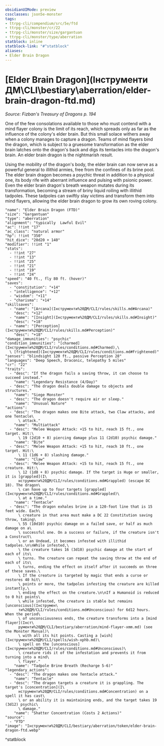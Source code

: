 ```yaml
---
obsidianUIMode: preview
cssclasses: json5e-monster
tags:
- ttrpg-cli/compendium/src/5e/ftd
- ttrpg-cli/monster/cr/22
- ttrpg-cli/monster/size/gargantuan
- ttrpg-cli/monster/type/aberration
statblock: inline
statblock-link: "#^statblock"
aliases:
- Elder Brain Dragon
---
```

# [Elder Brain Dragon](Інструменти ДМ\CLI\bestiary\aberration/elder-brain-dragon-ftd.md)
*Source: Fizban's Treasury of Dragons p. 194*  

One of the few consolations available to those who must contend with a mind flayer colony is the limit of its reach, which spreads only as far as the influence of the colony's elder brain. But this small solace withers away when a colony manages to capture a dragon. Teams of mind flayers bind the dragon, which is subject to a gruesome transformation as the elder brain latches onto the dragon's back and digs its tentacles into the dragon's brain. An elder brain dragon is the nightmarish result.

Using the mobility of the dragon's body, the elder brain can now serve as a powerful general to illithid armies, free from the confines of its brine pool. The elder brain dragon becomes a psychic threat in addition to a physical one, its body rife with aberrant influence and pulsing with psionic power. Even the elder brain dragon's breath weapon mutates during its transformation, becoming a stream of briny liquid roiling with illithid tadpoles. These tadpoles can swiftly slay victims and transform them into mind flayers, allowing the elder brain dragon to grow its own roving colony.

```statblock
"name": "Elder Brain Dragon (FTD)"
"size": "Gargantuan"
"type": "aberration"
"alignment": "typically  Lawful Evil"
"ac": !!int "17"
"ac_class": "natural armor"
"hp": !!int "350"
"hit_dice": "20d20 + 140"
"modifier": !!int "1"
"stats":
  - !!int "27"
  - !!int "13"
  - !!int "25"
  - !!int "21"
  - !!int "19"
  - !!int "24"
"speed": "40 ft., fly 80 ft. (hover)"
"saves":
  - "constitution": "+14"
  - "intelligence": "+12"
  - "wisdom": "+11"
  - "charisma": "+14"
"skillsaves":
  - "name": "[Arcana](Інструменти%20ДМ/CLI/rules/skills.md#Arcana)"
    "desc": "+12"
  - "name": "[Insight](Інструменти%20ДМ/CLI/rules/skills.md#Insight)"
    "desc": "+18"
  - "name": "[Perception](Інструменти%20ДМ/CLI/rules/skills.md#Perception)"
    "desc": "+18"
"damage_immunities": "psychic"
"condition_immunities": "[charmed](Інструменти%20ДМ/CLI/rules/conditions.md#Charmed),\
  \ [frightened](Інструменти%20ДМ/CLI/rules/conditions.md#Frightened)"
"senses": "blindsight 120 ft., passive Perception 28"
"languages": "Deep Speech, Draconic, telepathy 5 miles"
"cr": "22"
"traits":
  - "desc": "If the dragon fails a saving throw, it can choose to succeed instead."
    "name": "Legendary Resistance (4/Day)"
  - "desc": "The dragon deals double damage to objects and structures."
    "name": "Siege Monster"
  - "desc": "The dragon doesn't require air or sleep."
    "name": "Unusual Nature"
"actions":
  - "desc": "The dragon makes one Bite attack, two Claw attacks, and one Tentacle\
      \ attack."
    "name": "Multiattack"
  - "desc": "Melee Weapon Attack: +15 to hit, reach 15 ft., one target. Hit:\
      \ 19 (2d10 + 8) piercing damage plus 11 (2d10) psychic damage."
    "name": "Bite"
  - "desc": "Melee Weapon Attack: +15 to hit, reach 10 ft., one target. Hit:\
      \ 11 (1d6 + 8) slashing damage."
    "name": "Claw"
  - "desc": "Melee Weapon Attack: +15 to hit, reach 15 ft., one creature. Hit:\
      \ 12 (1d8 + 8) psychic damage. If the target is Huge or smaller, it is [grappled](І\
      нструменти%20ДМ/CLI/rules/conditions.md#Grappled) (escape DC 18). The dragon\
      \ can have up to four targets [grappled](Інструменти%20ДМ/CLI/rules/conditions.md#Grappled)\
      \ at a time."
    "name": "Tentacle"
  - "desc": "The dragon exhales brine in a 120-foot line that is 15 feet wide. Each\
      \ creature in that area must make a DC 22 Constitution saving throw, taking\
      \ 55 (10d10) psychic damage on a failed save, or half as much damage on a\
      \ successful one. On a success or failure, if the creature isn't a Construct\
      \ or an Undead, it becomes infested with illithid tadpoles.\n\nWhile infested,\
      \ the creature takes 16 (3d10) psychic damage at the start of each of its\
      \ turns. The creature can repeat the saving throw at the end of each of its\
      \ turns, ending the effect on itself after it succeeds on three of these saves.\
      \ If the creature is targeted by magic that ends a curse or restores 40 hit\
      \ points or more, the tadpoles infesting the creature are killed instantly,\
      \ ending the effect on the creature.\n\nIf a Humanoid is reduced to 0 hit points\
      \ while infested, the creature is stable but remains [unconscious](Інструмен\
      ти%20ДМ/CLI/rules/conditions.md#Unconscious) for 6d12 hours. When the period\
      \ of unconsciousness ends, the creature transforms into a [mind flayer](Інст\
      рументи%20ДМ/CLI/bestiary/aberration/mind-flayer-xmm.md) (see the Monster Manual)\
      \ with all its hit points. Casting a [wish](Інструменти%20ДМ/CLI/spells/wish-xphb.md)\
      \ spell on the [unconscious](Інструменти%20ДМ/CLI/rules/conditions.md#Unconscious)\
      \ creature rids it of the infestation and prevents it from turning into a mind\
      \ flayer."
    "name": "Tadpole Brine Breath (Recharge 5-6)"
"legendary_actions":
  - "desc": "The dragon makes one Tentacle attack."
    "name": "Tentacle"
  - "desc": "The dragon targets a creature it is grappling. The target's [concentration](І\
      нструменти%20ДМ/CLI/rules/conditions.md#Concentration) on a spell it has cast\
      \ or an ability it is maintaining ends, and the target takes 19 (3d12) psychic\
      \ damage."
    "name": "Shatter Concentration (Costs 2 Actions)"
"source":
  - "FTD"
"image": "Інструменти%20ДМ/CLI/bestiary/aberration/token/elder-brain-dragon-ftd.webp"
```
^statblock